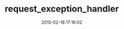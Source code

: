---
layout: post
title:  "request_exception_handler"
repo:   "kares/request_exception_handler"
date:   2015-02-18 17:16:02
gemurl: http://github.com/kares/request_exception_handler
---